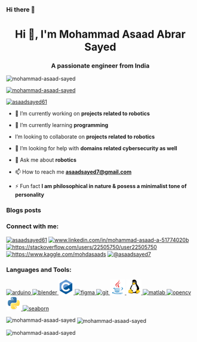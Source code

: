 ### Hi there 👋

<!--
**Mohammad-Asaad-Sayed/Mohammad-Asaad-Sayed** is a ✨ _special_ ✨ repository because its `README.md` (this file) appears on your GitHub profile.

Here are some ideas to get you started:

- 🔭 I’m currently working on ...
- 🌱 I’m currently learning ...
- 👯 I’m looking to collaborate on ...
- 🤔 I’m looking for help with ...
- 💬 Ask me about ...
- 📫 How to reach me: ...
- 😄 Pronouns: ...
- ⚡ Fun fact: ...
-->

<h1 align="center">Hi 👋, I'm Mohammad Asaad Abrar Sayed</h1>
<h3 align="center">A passionate engineer from India</h3>

<p align="left"> <img src="https://komarev.com/ghpvc/?username=mohammad-asaad-sayed&label=Profile%20views&color=0e75b6&style=flat" alt="mohammad-asaad-sayed" /> </p>

<p align="left"> <a href="https://github.com/ryo-ma/github-profile-trophy"><img src="https://github-profile-trophy.vercel.app/?username=mohammad-asaad-sayed" alt="mohammad-asaad-sayed" /></a> </p>

<p align="left"> <a href="https://twitter.com/asaadsayed61" target="blank"><img src="https://img.shields.io/twitter/follow/asaadsayed61?logo=twitter&style=for-the-badge" alt="asaadsayed61" /></a> </p>

- 🔭 I’m currently working on **projects related to robotics**

- 🌱 I’m currently learning **programming**

- I’m looking to collaborate on **projects related to robotics**

- 🤝 I’m looking for help with **domains related cybersecurity as well**

- 💬 Ask me about **robotics**

- 📫 How to reach me **asaadsayed7@gmail.com**

- ⚡ Fun fact **I am philosophical in nature & posess a minimalist tone of personality**

### Blogs posts
<!-- BLOG-POST-LIST:START -->
<!-- BLOG-POST-LIST:END -->

<h3 align="left">Connect with me:</h3>
<p align="left">
<a href="https://twitter.com/asaadsayed61" target="blank"><img align="center" src="https://raw.githubusercontent.com/rahuldkjain/github-profile-readme-generator/master/src/images/icons/Social/twitter.svg" alt="asaadsayed61" height="30" width="40" /></a>
<a href="https://linkedin.com/in/www.linkedin.com/in/mohammad-asaad-a-51774020b" target="blank"><img align="center" src="https://raw.githubusercontent.com/rahuldkjain/github-profile-readme-generator/master/src/images/icons/Social/linked-in-alt.svg" alt="www.linkedin.com/in/mohammad-asaad-a-51774020b" height="30" width="40" /></a>
<a href="https://stackoverflow.com/users/https://stackoverflow.com/users/22505750/user22505750" target="blank"><img align="center" src="https://raw.githubusercontent.com/rahuldkjain/github-profile-readme-generator/master/src/images/icons/Social/stack-overflow.svg" alt="https://stackoverflow.com/users/22505750/user22505750" height="30" width="40" /></a>
<a href="https://kaggle.com/https://www.kaggle.com/mohdasaads" target="blank"><img align="center" src="https://raw.githubusercontent.com/rahuldkjain/github-profile-readme-generator/master/src/images/icons/Social/kaggle.svg" alt="https://www.kaggle.com/mohdasaads" height="30" width="40" /></a>
<a href="https://medium.com/@asaadsayed7" target="blank"><img align="center" src="https://raw.githubusercontent.com/rahuldkjain/github-profile-readme-generator/master/src/images/icons/Social/medium.svg" alt="@asaadsayed7" height="30" width="40" /></a>
</p>

<h3 align="left">Languages and Tools:</h3>
<p align="left"> <a href="https://www.arduino.cc/" target="_blank" rel="noreferrer"> <img src="https://cdn.worldvectorlogo.com/logos/arduino-1.svg" alt="arduino" width="40" height="40"/> </a> <a href="https://www.blender.org/" target="_blank" rel="noreferrer"> <img src="https://download.blender.org/branding/community/blender_community_badge_white.svg" alt="blender" width="40" height="40"/> </a> <a href="https://www.cprogramming.com/" target="_blank" rel="noreferrer"> <img src="https://raw.githubusercontent.com/devicons/devicon/master/icons/c/c-original.svg" alt="c" width="40" height="40"/> </a> <a href="https://www.figma.com/" target="_blank" rel="noreferrer"> <img src="https://www.vectorlogo.zone/logos/figma/figma-icon.svg" alt="figma" width="40" height="40"/> </a> <a href="https://git-scm.com/" target="_blank" rel="noreferrer"> <img src="https://www.vectorlogo.zone/logos/git-scm/git-scm-icon.svg" alt="git" width="40" height="40"/> </a> <a href="https://www.java.com" target="_blank" rel="noreferrer"> <img src="https://raw.githubusercontent.com/devicons/devicon/master/icons/java/java-original.svg" alt="java" width="40" height="40"/> </a> <a href="https://www.linux.org/" target="_blank" rel="noreferrer"> <img src="https://raw.githubusercontent.com/devicons/devicon/master/icons/linux/linux-original.svg" alt="linux" width="40" height="40"/> </a> <a href="https://www.mathworks.com/" target="_blank" rel="noreferrer"> <img src="https://upload.wikimedia.org/wikipedia/commons/2/21/Matlab_Logo.png" alt="matlab" width="40" height="40"/> </a> <a href="https://opencv.org/" target="_blank" rel="noreferrer"> <img src="https://www.vectorlogo.zone/logos/opencv/opencv-icon.svg" alt="opencv" width="40" height="40"/> </a> <a href="https://www.python.org" target="_blank" rel="noreferrer"> <img src="https://raw.githubusercontent.com/devicons/devicon/master/icons/python/python-original.svg" alt="python" width="40" height="40"/> </a> <a href="https://seaborn.pydata.org/" target="_blank" rel="noreferrer"> <img src="https://seaborn.pydata.org/_images/logo-mark-lightbg.svg" alt="seaborn" width="40" height="40"/> </a> </p>

<p><img align="left" src="https://github-readme-stats.vercel.app/api/top-langs?username=mohammad-asaad-sayed&show_icons=true&locale=en&layout=compact" alt="mohammad-asaad-sayed" /></p>

<p>&nbsp;<img align="center" src="https://github-readme-stats.vercel.app/api?username=mohammad-asaad-sayed&show_icons=true&locale=en" alt="mohammad-asaad-sayed" /></p>

<p><img align="center" src="https://github-readme-streak-stats.herokuapp.com/?user=mohammad-asaad-sayed&" alt="mohammad-asaad-sayed" /></p>

